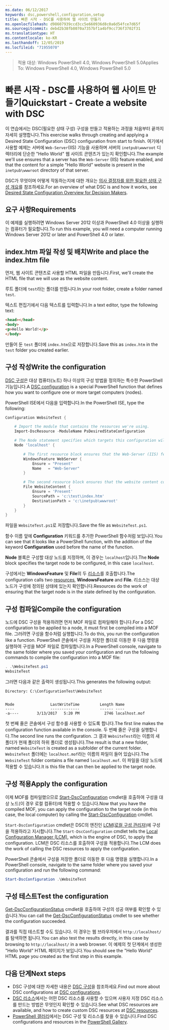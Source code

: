 ```yaml
---
ms.date: 06/12/2017
keywords: dsc,powershell,configuration,setup
title: 빠른 시작 - DSC를 사용하여 웹 사이트 만들기
ms.openlocfilehash: d98607939ccd3cc5e660936d8c0a6d54fce7d65f
ms.sourcegitcommit: debd2b38fb8070a7357bf1a4bf9cc736f3702f31
ms.translationtype: HT
ms.contentlocale: ko-KR
ms.lasthandoff: 12/05/2019
ms.locfileid: "71955070"
---
```

> <span data-ttu-id="4d518-103">적용 대상: Windows PowerShell 4.0, Windows PowerShell 5.0</span><span class="sxs-lookup"><span data-stu-id="4d518-103">Applies To: Windows PowerShell 4.0, Windows PowerShell 5.0</span></span>

# <a name="quickstart---create-a-website-with-dsc"></a><span data-ttu-id="4d518-104">빠른 시작 - DSC를 사용하여 웹 사이트 만들기</span><span class="sxs-lookup"><span data-stu-id="4d518-104">Quickstart - Create a website with DSC</span></span>

<span data-ttu-id="4d518-105">이 연습에서는 DSC(필요한 상태 구성) 구성을 만들고 적용하는 과정을 처음부터 끝까지 자세히 설명합니다.</span><span class="sxs-lookup"><span data-stu-id="4d518-105">This exercise walks through creating and applying a Desired State Configuration (DSC) configuration from start to finish.</span></span>
<span data-ttu-id="4d518-106">여기에서 사용할 예제는 서버에 `Web-Server`(IIS) 기능을 사용하며 서버의 `inetpub\wwwroot` 디렉터리에 단순한 "Hello World" 웹 사이트 콘텐츠가 있는지 확인합니다.</span><span class="sxs-lookup"><span data-stu-id="4d518-106">The example we'll use ensures that a server has the `Web-Server` (IIS) feature enabled, and that the content for a simple "Hello World" website is present in the `inetpub\wwwroot` directory of that server.</span></span>

<span data-ttu-id="4d518-107">DSC가 무엇이며 어떻게 작동하는지에 대한 개요는 [의사 결정자를 위한 필요한 상태 구성 개요](../overview/decisionMaker.md)를 참조하세요.</span><span class="sxs-lookup"><span data-stu-id="4d518-107">For an overview of what DSC is and how it works, see [Desired State Configuration Overview for Decision Makers](../overview/decisionMaker.md).</span></span>

## <a name="requirements"></a><span data-ttu-id="4d518-108">요구 사항</span><span class="sxs-lookup"><span data-stu-id="4d518-108">Requirements</span></span>

<span data-ttu-id="4d518-109">이 예제를 실행하려면 Windows Server 2012 이상과 PowerShell 4.0 이상을 실행하는 컴퓨터가 필요합니다.</span><span class="sxs-lookup"><span data-stu-id="4d518-109">To run this example, you will need a computer running Windows Server 2012 or later and PowerShell 4.0 or later.</span></span>

## <a name="write-and-place-the-indexhtm-file"></a><span data-ttu-id="4d518-110">index.htm 파일 작성 및 배치</span><span class="sxs-lookup"><span data-stu-id="4d518-110">Write and place the index.htm file</span></span>

<span data-ttu-id="4d518-111">먼저, 웹 사이트 콘텐츠로 사용할 HTML 파일을 만듭니다.</span><span class="sxs-lookup"><span data-stu-id="4d518-111">First, we'll create the HTML file that we will use as the website content.</span></span>

<span data-ttu-id="4d518-112">루트 폴더에 `test`라는 폴더를 만듭니다.</span><span class="sxs-lookup"><span data-stu-id="4d518-112">In your root folder, create a folder named `test`.</span></span>

<span data-ttu-id="4d518-113">텍스트 편집기에서 다음 텍스트를 입력합니다.</span><span class="sxs-lookup"><span data-stu-id="4d518-113">In a text editor, type the following text:</span></span>

```html
<head></head>
<body>
<p>Hello World!</p>
</body>
```

<span data-ttu-id="4d518-114">만들어 둔 `test` 폴더에 `index.htm`으로 저장합니다.</span><span class="sxs-lookup"><span data-stu-id="4d518-114">Save this as `index.htm` in the `test` folder you created earlier.</span></span>

## <a name="write-the-configuration"></a><span data-ttu-id="4d518-115">구성 작성</span><span class="sxs-lookup"><span data-stu-id="4d518-115">Write the configuration</span></span>

<span data-ttu-id="4d518-116">[DSC 구성](../configurations/configurations.md)은 대상 컴퓨터(노트) 하나 이상의 구성 방법을 정의하는 특수한 PowerShell 기능입니다.</span><span class="sxs-lookup"><span data-stu-id="4d518-116">A [DSC configuration](../configurations/configurations.md) is a special PowerShell function that defines how you want to configure one or more target computers (nodes).</span></span>

<span data-ttu-id="4d518-117">PowerShell ISE에서 다음을 입력합니다.</span><span class="sxs-lookup"><span data-stu-id="4d518-117">In the PowerShell ISE, type the following:</span></span>

```powershell
Configuration WebsiteTest {

    # Import the module that contains the resources we're using.
    Import-DscResource -ModuleName PsDesiredStateConfiguration

    # The Node statement specifies which targets this configuration will be applied to.
    Node 'localhost' {

        # The first resource block ensures that the Web-Server (IIS) feature is enabled.
        WindowsFeature WebServer {
            Ensure = "Present"
            Name   = "Web-Server"
        }

        # The second resource block ensures that the website content copied to the website root folder.
        File WebsiteContent {
            Ensure = 'Present'
            SourcePath = 'c:\test\index.htm'
            DestinationPath = 'c:\inetpub\wwwroot'
        }
    }
}
```

<span data-ttu-id="4d518-118">파일을 `WebsiteTest.ps1`로 저장합니다.</span><span class="sxs-lookup"><span data-stu-id="4d518-118">Save the file as `WebsiteTest.ps1`.</span></span>

<span data-ttu-id="4d518-119">함수 이름 앞에 **Configuration** 키워드를 추가한 PowerShell 함수처럼 보입니다.</span><span class="sxs-lookup"><span data-stu-id="4d518-119">You can see that it looks like a PowerShell function, with the addition of the keyword **Configuration** used before the name of the function.</span></span>

<span data-ttu-id="4d518-120">**Node** 블록은 구성할 대상 노드를 지정하며, 이 경우는 `localhost`입니다.</span><span class="sxs-lookup"><span data-stu-id="4d518-120">The **Node** block specifies the target node to be configured, in this case `localhost`.</span></span>

<span data-ttu-id="4d518-121">구성에서는 **WindowsFeature** 및 **File**의 두 [리소스](../resources/resources.md)를 호출합니다.</span><span class="sxs-lookup"><span data-stu-id="4d518-121">The configuration calls two [resources](../resources/resources.md), **WindowsFeature** and **File**.</span></span>
<span data-ttu-id="4d518-122">리소스는 대상 노드가 구성에 정의된 상태에 있는지 확인합니다.</span><span class="sxs-lookup"><span data-stu-id="4d518-122">Resources do the work of ensuring that the target node is in the state defined by the configuration.</span></span>

## <a name="compile-the-configuration"></a><span data-ttu-id="4d518-123">구성 컴파일</span><span class="sxs-lookup"><span data-stu-id="4d518-123">Compile the configuration</span></span>

<span data-ttu-id="4d518-124">노드에 DSC 구성을 적용하려면 먼저 MOF 파일로 컴파일해야 합니다.</span><span class="sxs-lookup"><span data-stu-id="4d518-124">For a DSC configuration to be applied to a node, it must first be compiled into a MOF file.</span></span>
<span data-ttu-id="4d518-125">그러려면 구성을 함수처럼 실행합니다.</span><span class="sxs-lookup"><span data-stu-id="4d518-125">To do this, you run the configuration like a function.</span></span>
<span data-ttu-id="4d518-126">PowerShell 콘솔에서 구성을 저장한 폴더로 이동한 후 다음 명령을 실행하여 구성을 MOF 파일로 컴파일합니다.</span><span class="sxs-lookup"><span data-stu-id="4d518-126">In a PowerShell console, navigate to the same folder where you saved your configuration and run the following commands to compile the configuration into a MOF file:</span></span>

```powershell
. .\WebsiteTest.ps1
WebsiteTest
```

<span data-ttu-id="4d518-127">그러면 다음과 같은 출력이 생성됩니다.</span><span class="sxs-lookup"><span data-stu-id="4d518-127">This generates the following output:</span></span>

```
Directory: C:\ConfigurationTest\WebsiteTest


Mode                LastWriteTime         Length Name
----                -------------         ------ ----
-a----        3/13/2017   5:20 PM           2746 localhost.mof
```

<span data-ttu-id="4d518-128">첫 번째 줄은 콘솔에서 구성 함수를 사용할 수 있도록 합니다.</span><span class="sxs-lookup"><span data-stu-id="4d518-128">The first line makes the configuration function available in the console.</span></span>
<span data-ttu-id="4d518-129">두 번째 줄은 구성을 실행합니다.</span><span class="sxs-lookup"><span data-stu-id="4d518-129">The second line runs the configuration.</span></span>
<span data-ttu-id="4d518-130">그 결과 `WebsiteTest`라는 이름의 새 폴더가 현재 폴더의 하위 폴더로 생성됩니다.</span><span class="sxs-lookup"><span data-stu-id="4d518-130">The result is that a new folder, named `WebsiteTest` is created as a subfolder of the current folder.</span></span>
<span data-ttu-id="4d518-131">`WebsiteTest` 폴더에는 `localhost.mof`라는 이름의 파일이 들어 있습니다.</span><span class="sxs-lookup"><span data-stu-id="4d518-131">The `WebsiteTest` folder contains a file named `localhost.mof`.</span></span>
<span data-ttu-id="4d518-132">이 파일을 대상 노드에 적용할 수 있습니다.</span><span class="sxs-lookup"><span data-stu-id="4d518-132">It is this file that can then be applied to the target node.</span></span>

## <a name="apply-the-configuration"></a><span data-ttu-id="4d518-133">구성 적용</span><span class="sxs-lookup"><span data-stu-id="4d518-133">Apply the configuration</span></span>

<span data-ttu-id="4d518-134">이제 MOF를 컴파일했으므로 [Start-DscConfiguration](/powershell/module/psdesiredstateconfiguration/start-dscconfiguration) cmdlet을 호출하여 구성을 대상 노드(이 경우 로컬 컴퓨터)에 적용할 수 있습니다.</span><span class="sxs-lookup"><span data-stu-id="4d518-134">Now that you have the compiled MOF, you can apply the configuration to the target node (in this case, the local computer) by calling the [Start-DscConfiguration](/powershell/module/psdesiredstateconfiguration/start-dscconfiguration) cmdlet.</span></span>

<span data-ttu-id="4d518-135">`Start-DscConfiguration` cmdlet은 DSC의 엔진인 [LCM(로컬 구성 관리자)](../managing-nodes/metaConfig.md)에 구성을 적용하라고 지시합니다.</span><span class="sxs-lookup"><span data-stu-id="4d518-135">The `Start-DscConfiguration` cmdlet tells the [Local Configuration Manager (LCM)](../managing-nodes/metaConfig.md), which is the engine of DSC, to apply the configuration.</span></span>
<span data-ttu-id="4d518-136">LCM은 DSC 리소스를 호출하여 구성을 적용합니다.</span><span class="sxs-lookup"><span data-stu-id="4d518-136">The LCM does the work of calling the DSC resources to apply the configuration.</span></span>

<span data-ttu-id="4d518-137">PowerShell 콘솔에서 구성을 저장한 폴더로 이동한 후 다음 명령을 실행합니다.</span><span class="sxs-lookup"><span data-stu-id="4d518-137">In a PowerShell console, navigate to the same folder where you saved your configuration and run the following command:</span></span>

```powershell
Start-DscConfiguration .\WebsiteTest
```

## <a name="test-the-configuration"></a><span data-ttu-id="4d518-138">구성 테스트</span><span class="sxs-lookup"><span data-stu-id="4d518-138">Test the configuration</span></span>

<span data-ttu-id="4d518-139">[Get-DscConfigurationStatus](/powershell/module/psdesiredstateconfiguration/get-dscconfigurationstatus) cmdlet을 호출하여 구성의 성공 여부를 확인할 수 있습니다.</span><span class="sxs-lookup"><span data-stu-id="4d518-139">You can call the [Get-DscConfigurationStatus](/powershell/module/psdesiredstateconfiguration/get-dscconfigurationstatus) cmdlet to see whether the configuration succeeded.</span></span>

<span data-ttu-id="4d518-140">결과를 직접 테스트할 수도 있습니다. 이 경우는 웹 브라우저에서 `http://localhost/`를 탐색하면 됩니다.</span><span class="sxs-lookup"><span data-stu-id="4d518-140">You can also test the results directly, in this case by browsing to `http://localhost/` in a web browser.</span></span>
<span data-ttu-id="4d518-141">이 예제의 첫 단계에서 생성한 "Hello World" HTML 페이지가 보입니다.</span><span class="sxs-lookup"><span data-stu-id="4d518-141">You should see the "Hello World" HTML page you created as the first step in this example.</span></span>

## <a name="next-steps"></a><span data-ttu-id="4d518-142">다음 단계</span><span class="sxs-lookup"><span data-stu-id="4d518-142">Next steps</span></span>

- <span data-ttu-id="4d518-143">DSC 구성에 대한 자세한 내용은 [DSC 구성](../configurations/configurations.md)을 참조하세요.</span><span class="sxs-lookup"><span data-stu-id="4d518-143">Find out more about DSC configurations at [DSC configurations](../configurations/configurations.md).</span></span>
- <span data-ttu-id="4d518-144">[DSC 리소스](../resources/resources.md)에서는 어떤 DSC 리소스를 사용할 수 있으며 사용자 지정 DSC 리소스를 만드는 방법은 무엇인지 확인할 수 있습니다.</span><span class="sxs-lookup"><span data-stu-id="4d518-144">See what DSC resources are available, and how to create custom DSC resources at [DSC resources](../resources/resources.md).</span></span>
- <span data-ttu-id="4d518-145">[PowerShell 갤러리](https://www.powershellgallery.com/)에서는 DSC 구성 및 리소스를 찾을 수 있습니다.</span><span class="sxs-lookup"><span data-stu-id="4d518-145">Find DSC configurations and resources in the [PowerShell Gallery](https://www.powershellgallery.com/).</span></span>
